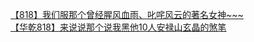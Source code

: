[【818】我们服那个曾经腥风血雨、叱咤风云的著名女神~~~](http://tieba.baidu.com/p/2464633188?see_lz=1&pn=)   
[【华乾818】来说说那个说我黑他10人安禄山玄晶的煞笔](http://tieba.baidu.com/p/2465335937?see_lz=1&pn=)   
